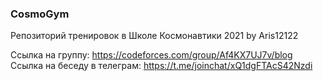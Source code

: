 ### CosmoGym
Репозиторий тренировок в Школе Космонавтики 2021 by Aris12122

Ссылка на группу: https://codeforces.com/group/Af4KX7UJ7v/blog
Ссылка на беседу в телеграм: https://t.me/joinchat/xQ1dgFTAcS42Nzdi
